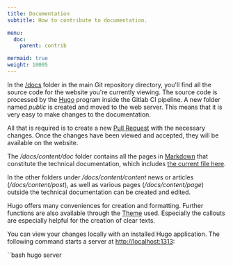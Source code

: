 ```yaml
---
title: Documentation
subtitle: How to contribute to documentation.

menu:
  doc:
    parent: contrib

mermaid: true
weight: 10005
---
```


In the [/docs](https://github.com/Sciebo-RDS/Sciebo-RDS/tree/master/docs) folder in the main Git repository directory, you'll find all the source code for the website you're currently viewing. The source code is processed by the [Hugo](https://gohugo.io/getting-started/installing/) program inside the Gitlab CI pipeline. A new folder named *public* is created and moved to the web server. This means that it is very easy to make changes to the documentation.

All that is required is to create a new [Pull Request](https://help.github.com/en/github/collaborating-with-issues-and-pull-requests/about-pull-requests) with the necessary changes. Once the changes have been viewed and accepted, they will be available on the website.

The */docs/content/doc* folder contains all the pages in [Markdown](https://gohugo.io/content-management/formats/#learn-markdown) that constitute the technical documentation, which includes [the current file here](https://github.com/Sciebo-RDS/Sciebo-RDS/tree/master/docs/content/doc/contribute/documentation.de.md). 

In the other folders under */docs/content/content* news or articles (*/docs/content/post*), as well as various pages (*/docs/content/page*) outside the technical documentation can be created and edited.

Hugo offers many conveniences for creation and formatting. Further functions are also available through the [Theme](https://jimmyjames.github.io/justdocs/home/) used. Especially the callouts are especially helpful for the creation of clear texts.

You can view your changes locally with an installed Hugo application. The following command starts a server at [http://localhost:1313](http://localhost:1313):

``bash
hugo server
```
